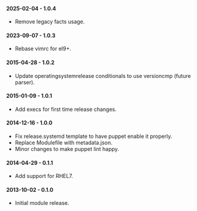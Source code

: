 #### 2025-02-04 - 1.0.4
* Remove legacy facts usage.

#### 2023-09-07 - 1.0.3
* Rebase vimrc for el9+.

#### 2015-04-28 - 1.0.2
* Update operatingsystemrelease conditionals to use versioncmp (future parser).

#### 2015-01-09 - 1.0.1
* Add execs for first time release changes.

#### 2014-12-16 - 1.0.0
* Fix release.systemd template to have puppet enable it properly.
* Replace Modulefile with metadata.json.
* Minor changes to make puppet lint happy.

#### 2014-04-29 - 0.1.1
* Add support for RHEL7.

#### 2013-10-02 - 0.1.0
* Initial module release.

